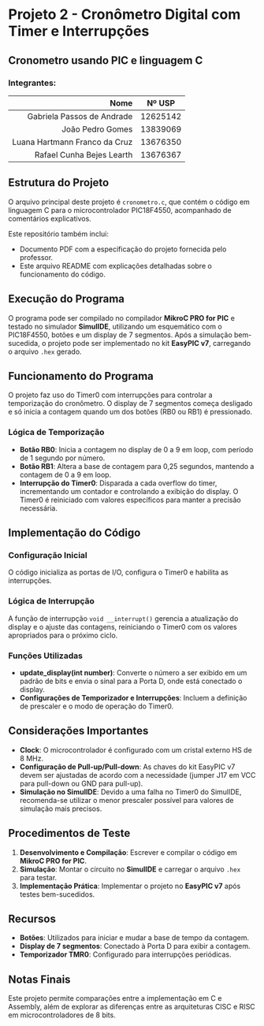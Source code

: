 # Projeto 2 - Cronômetro Digital com Timer e Interrupções

## Cronometro usando PIC e linguagem C

### Integrantes:
|                          Nome | Nº USP   |
|------------------------------:|----------|
|    Gabriela Passos de Andrade | 12625142 |
|              João Pedro Gomes | 13839069 |
| Luana Hartmann Franco da Cruz | 13676350 |
|     Rafael Cunha Bejes Learth | 13676367 |

## Estrutura do Projeto
O arquivo principal deste projeto é `cronometro.c`, que contém o código em linguagem C para o microcontrolador PIC18F4550, acompanhado de comentários explicativos.

Este repositório também inclui:
- Documento PDF com a especificação do projeto fornecida pelo professor.
- Este arquivo README com explicações detalhadas sobre o funcionamento do código.

## Execução do Programa
O programa pode ser compilado no compilador **MikroC PRO for PIC** e testado no simulador **SimulIDE**, utilizando um esquemático com o PIC18F4550, botões e um display de 7 segmentos. Após a simulação bem-sucedida, o projeto pode ser implementado no kit **EasyPIC v7**, carregando o arquivo `.hex` gerado.

## Funcionamento do Programa
O projeto faz uso do Timer0 com interrupções para controlar a temporização do cronômetro. O display de 7 segmentos começa desligado e só inicia a contagem quando um dos botões (RB0 ou RB1) é pressionado.

### Lógica de Temporização
- **Botão RB0**: Inicia a contagem no display de 0 a 9 em loop, com período de 1 segundo por número.
- **Botão RB1**: Altera a base de contagem para 0,25 segundos, mantendo a contagem de 0 a 9 em loop.
- **Interrupção do Timer0**: Disparada a cada overflow do timer, incrementando um contador e controlando a exibição do display. O Timer0 é reiniciado com valores específicos para manter a precisão necessária.

## Implementação do Código
### Configuração Inicial
O código inicializa as portas de I/O, configura o Timer0 e habilita as interrupções.

### Lógica de Interrupção
A função de interrupção `void __interrupt()` gerencia a atualização do display e o ajuste das contagens, reiniciando o Timer0 com os valores apropriados para o próximo ciclo.

### Funções Utilizadas
- **update_display(int number)**: Converte o número a ser exibido em um padrão de bits e envia o sinal para a Porta D, onde está conectado o display.
- **Configurações de Temporizador e Interrupções**: Incluem a definição de prescaler e o modo de operação do Timer0.

## Considerações Importantes
- **Clock**: O microcontrolador é configurado com um cristal externo HS de 8 MHz.
- **Configuração de Pull-up/Pull-down**: As chaves do kit EasyPIC v7 devem ser ajustadas de acordo com a necessidade (jumper J17 em VCC para pull-down ou GND para pull-up).
- **Simulação no SimulIDE**: Devido a uma falha no Timer0 do SimulIDE, recomenda-se utilizar o menor prescaler possível para valores de simulação mais precisos.

## Procedimentos de Teste
1. **Desenvolvimento e Compilação**: Escrever e compilar o código em **MikroC PRO for PIC**.
2. **Simulação**: Montar o circuito no **SimulIDE** e carregar o arquivo `.hex` para testar.
3. **Implementação Prática**: Implementar o projeto no **EasyPIC v7** após testes bem-sucedidos.

## Recursos
- **Botões**: Utilizados para iniciar e mudar a base de tempo da contagem.
- **Display de 7 segmentos**: Conectado à Porta D para exibir a contagem.
- **Temporizador TMR0**: Configurado para interrupções periódicas.

## Notas Finais
Este projeto permite comparações entre a implementação em C e Assembly, além de explorar as diferenças entre as arquiteturas CISC e RISC em microcontroladores de 8 bits.
